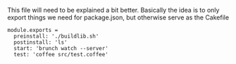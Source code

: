 This file will need to be explained a bit better. Basically the idea is to only
export things we need for package.json, but otherwise serve as the Cakefile

    module.exports =
      preinstall: './buildlib.sh'
      postinstall: 'ls'
      start: 'brunch watch --server'
      test: 'coffee src/test.coffee'

